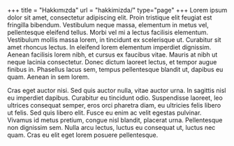 +++
title = "Hakkımızda"
url = "hakkimizda/"
type="page"
+++
Lorem ipsum dolor sit amet, consectetur adipiscing elit. Proin tristique elit feugiat est fringilla bibendum. Vestibulum neque massa, elementum in metus vel, pellentesque eleifend tellus. Morbi vel mi a lectus facilisis elementum. Vestibulum mollis massa lorem, in tincidunt ex scelerisque ut. Curabitur sit amet rhoncus lectus. In eleifend lorem elementum imperdiet dignissim. Aenean facilisis lorem nibh, et cursus ex faucibus vitae. Mauris at nibh ut neque lacinia consectetur. Donec dictum laoreet lectus, et tempor augue finibus in. Phasellus lacus sem, tempus pellentesque blandit ut, dapibus eu quam. Aenean in sem lorem.

Cras eget auctor nisi. Sed quis auctor nulla, vitae auctor urna. In sagittis nisl eu imperdiet dapibus. Curabitur eu tincidunt odio. Suspendisse laoreet, leo ultrices consequat semper, eros orci pharetra diam, eu ultricies felis libero ut felis. Sed quis libero elit. Fusce eu enim ac velit egestas pulvinar. Vivamus id metus pretium, congue nisl blandit, placerat urna. Pellentesque non dignissim sem. Nulla arcu lectus, luctus eu consequat ut, luctus nec quam. Cras eu elit eget lorem posuere pellentesque.
